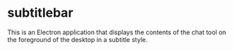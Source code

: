 # subtitlebar
This is an Electron application that displays the contents of the chat tool on the foreground of the desktop in a subtitle style.
